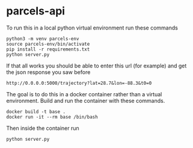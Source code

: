 # parcels-api
To run this in a local python virtual environment run these commands
```
python3 -m venv parcels-env
source parcels-env/bin/activate
pip install -r requirements.txt
python server.py
```
If that all works you should be able to enter this url (for example) and get the json response you saw before
```
http://0.0.0.0:5000/trajectory?lat=28.7&lon=-88.3&t0=0
```
The goal is to do this in a docker container rather than a virtual environment. Build and run the container with these commands.
```
docker build -t base .
docker run -it --rm base /bin/bash
```
Then inside the container run 
```
python server.py
```
